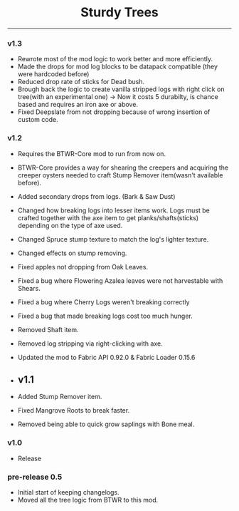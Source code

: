 # <center>Sturdy Trees</center>

---

### v1.3

+ Rewrote most of the mod logic to work better and more efficiently.
+ Made the drops for mod log blocks to be datapack compatible (they were hardcoded before)
+ Reduced drop rate of sticks for Dead bush.
+ Brough back the logic  to create vanilla stripped logs with right click on tree(with an experimental one) -> 
  Now it costs 5 durabilty, is chance based and requires an iron axe or above.
+ Fixed Deepslate from not dropping because of wrong insertion of custom code.

### v1.2

+ Requires the BTWR-Core mod to run from now on.
+ BTWR-Core provides a way for shearing the creepers and acquiring the creeper oysters needed to craft Stump Remover item(wasn't available before).

+ Added secondary drops from logs. (Bark & Saw Dust)

+ Changed how breaking logs into lesser items work. Logs must be crafted together with the axe item to get planks/shafts(sticks) depending on the type of axe used.
+ Changed Spruce stump texture to match the log's lighter texture.
+ Changed effects on stump removing.

+ Fixed apples not dropping from Oak Leaves.
+ Fixed a bug where Flowering Azalea leaves were not harvestable with Shears.
+ Fixed a bug where Cherry Logs weren't breaking correctly
+ Fixed a bug that made breaking logs cost too much hunger.

+ Removed Shaft item.
+ Removed log stripping via right-clicking with axe.

+ Updated the mod to Fabric API 0.92.0 & Fabric Loader 0.15.6


+ ## v1.1

+ Added Stump Remover item.
+ Fixed Mangrove Roots to break faster.
+ Removed being able to quick grow saplings with Bone meal.


### v1.0

+ Release


### pre-release 0.5

+ Initial start of keeping changelogs.
+ Moved all the tree logic from BTWR to this mod.
